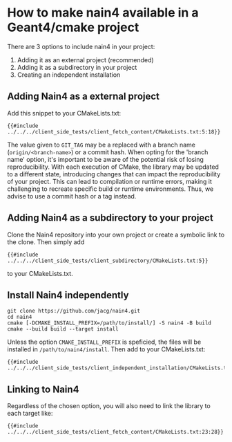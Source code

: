 # How to make nain4 available in a Geant4/cmake project

There are 3 options to include nain4 in your project:

1. Adding it as an external project (recommended)
2. Adding it as a subdirectory in your project
3. Creating an independent installation

## Adding Nain4 as a external project

Add this snippet to your CMakeLists.txt:

```
{{#include ../../../client_side_tests/client_fetch_content/CMakeLists.txt:5:18}}
```

The value given to `GIT_TAG` may be a replaced with a branch name (`origin/<branch-name>`) or a commit hash. When opting for the 'branch name' option, it's important to be aware of the potential risk of losing reproducibility. With each execution of CMake, the library may be updated to a different state, introducing changes that can impact the reproducibility of your project. This can lead to compilation or runtime errors, making it challenging to recreate specific build or runtime environments. Thus, we advise to use a commit hash or a tag instead.


## Adding Nain4 as a subdirectory to your project

Clone the Nain4 repository into your own project or create a symbolic link to the clone. Then simply add

```
{{#include ../../../client_side_tests/client_subdirectory/CMakeLists.txt:5}}
```

to your CMakeLists.txt.


## Install Nain4 independently

```
git clone https://github.com/jacg/nain4.git
cd nain4
cmake [-DCMAKE_INSTALL_PREFIX=/path/to/install/] -S nain4 -B build
cmake --build build --target install
```

Unless the option `CMAKE_INSTALL_PREFIX` is speficied, the files will be installed in `/path/to/nain4/install`.
Then add to your CMakeLists.txt:

```
{{#include ../../../client_side_tests/client_independent_installation/CMakeLists.txt:5:6}}
```

## Linking to Nain4

Regardless of the chosen option, you will also need to link the library to each target like:

```
{{#include ../../../client_side_tests/client_fetch_content/CMakeLists.txt:23:28}}
```
